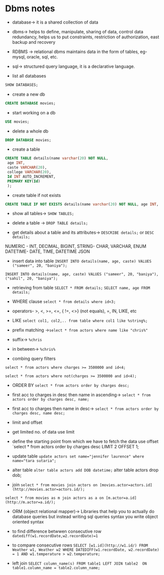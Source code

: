 # Dbms notes

- database-> it is a shared collection of data

- dbms-> helps to define, manipulate, sharing of data, control data redundancy, helps us to put constraints, restriction of authorization, east backup and recovery

- RDBMS -> relational dbms maintains data in the form of tables, eg- mysql, oracle, sql, etc.
- sql-> structured query language, it is a declarative language.

- list all databases

```sql
SHOW DATABASES;
```

- create a new db

```sql
CREATE DATABASE movies;
```

- start working on a db

```sql
USE movies;
```

- delete a whole db

```sql
DROP DATABASE movies;
```

- create a table

```sql
CREATE TABLE details(name varchar(20) NOT NULL,
 age INT,
 caste VARCHAR(20), 
 college VARCHAR(20), 
 Id INT AUTO_INCREMENT, 
 PRIMARY KEY(Id)
 );
```

- create table if not exists

```sql
CREATE TABLE IF NOT EXISTS details(name varchar(20) NOT NULL, age INT, caste VARCHAR(20), college VARCHAR(20), Id INT AUTO_INCREMENT, PRIMARY KEY(Id));
```

- show all tables-> `SHOW TABLES;`

- delete a table -> `DROP TABLE details;`

- get details about a table and its attributes-> `DESCRIBE details;` or `DESC details;`

NUMERIC - INT, DECIMAL, BIGINT,
STRING- CHAR, VARCHAR, ENUM
DATETIME- DATE, TIME, DATETIME
JSON

- insert data into table
`INSERT INTO details(name, age, caste) VALUES ("sameer", 20, "baniya");` 

`INSERT INTO details(name, age, caste) VALUES ("sameer", 20, "baniya"),("sahil", 20, "baniya");`

- retrieving from table
`SELECT * FROM details;` `SELECT name, age FROM details;`

- WHERE clause
`select * from details where id<3;`

- operators- >, <, >=, <=, { !=, <>} (not equals), =, IN, LIKE, etc

- LIKE
`select col1, col2,.. from table where col1 like %string%;` 
- prefix matching ->`select * from actors where name like "chris%"`
- suffix-> `%chris` 
- in between->  `%chris%`

- combing query filters

`select * from actors where charges >= 3500000 and id<4;`

`select * from actors where not(charges >= 3500000 and id<4);`

- ORDER BY
`select * from actors order by charges desc;`

- first acc to charges in desc then name in ascending-> `select * from actors order by charges desc, name;`
- first acc to charges then name in desc->
`select * from actors order by charges desc, name desc;`

- limit and offset
- get limited no. of data use limit
- define the starting point from which we have to fetch the data use offset
`select * from actors order by charges desc LIMIT 2 OFFSET 1;

- update table
`update actors set name="jennifer laurence" where name="tara sutaria";`

- alter table
`alter table actors add DOB datetime;` alter table actors drop dob;

- join
`select * from movies join actors on [movies.actor=actors.id](http://movies.actor=actors.id/);`

`select * from movies as m join actors as a on [m.actor=a.id](http://m.actor=a.id/);`

- ORM (object relational mapper)-> Libraries that help you to actually do database queries but instead writing sql queries syntax you write object oriented syntax

- to find difference betwwen consecutive row
`datediff(w1.recordDate,w2.recordDate)=1`

- to compare consecutive rows
`SELECT [w1.id](http://w1.id/) FROM Weather w1, Weather w2 WHERE DATEDIFF(w1.recordDate, w2.recordDate) = 1 AND w1.temperature > w2.temperature;`

- left join
`SELECT column_name(s) FROM table1 LEFT JOIN table2  ON table1.column_name = table2.column_name;`